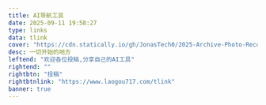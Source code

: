 ```yaml
---
title: AI导航工具
date: 2025-09-11 19:58:27
type: links
data: tlink
cover: "https://cdn.statically.io/gh/JonasTech0/2025-Archive-Photo-Records/main/main/images/blog%E5%A4%B4%E9%83%A8.jpg"
desc: 一切开始的地方
leftend: "欢迎各位投稿,分享自己的AI工具"
rightend: ""
rightbtn: "投稿"
rightbtnlink: "https://www.laogou717.com/tlink"
banner: true
---
```

